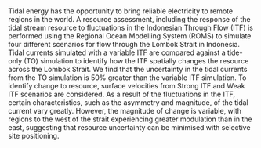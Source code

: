 ###

Tidal energy has the opportunity to bring reliable electricity to remote regions in the world. A resource assessment, including the response of the tidal stream resource to fluctuations in the Indonesian Through Flow (ITF) is performed using the Regional Ocean Modelling System (ROMS) to simulate four different scenarios for flow through the Lombok Strait in Indonesia. Tidal currents simulated with a variable ITF are compared against a tide-only (TO) simulation to identify how the ITF spatially changes the resource across the Lombok Strait. We find that the uncertainty in the tidal currents from the TO simulation is 50% greater than the variable ITF simulation. To identify change to resource, surface velocities from Strong ITF and Weak ITF scenarios are considered. As a result of the fluctuations in the ITF, certain characteristics, such as the asymmetry and magnitude, of the tidal current vary greatly. However, the magnitude of change is variable, with regions to the west of the strait experiencing greater modulation than in the east, suggesting that resource uncertainty can be minimised with selective site positioning.